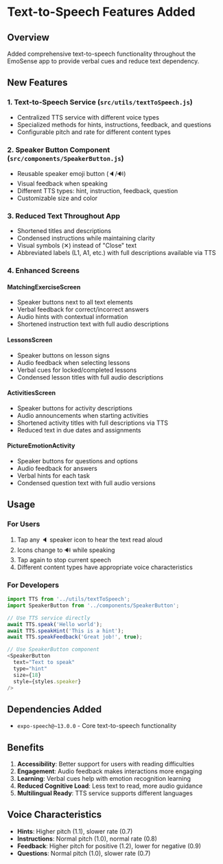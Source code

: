 # Text-to-Speech Features Added

## Overview
Added comprehensive text-to-speech functionality throughout the EmoSense app to provide verbal cues and reduce text dependency.

## New Features

### 1. Text-to-Speech Service (`src/utils/textToSpeech.js`)
- Centralized TTS service with different voice types
- Specialized methods for hints, instructions, feedback, and questions
- Configurable pitch and rate for different content types

### 2. Speaker Button Component (`src/components/SpeakerButton.js`)
- Reusable speaker emoji button (🔈/🔊)
- Visual feedback when speaking
- Different TTS types: hint, instruction, feedback, question
- Customizable size and color

### 3. Reduced Text Throughout App
- Shortened titles and descriptions
- Condensed instructions while maintaining clarity
- Visual symbols (✕) instead of "Close" text
- Abbreviated labels (L1, A1, etc.) with full descriptions available via TTS

### 4. Enhanced Screens

#### MatchingExerciseScreen
- Speaker buttons next to all text elements
- Verbal feedback for correct/incorrect answers
- Audio hints with contextual information
- Shortened instruction text with full audio descriptions

#### LessonsScreen
- Speaker buttons on lesson signs
- Audio feedback when selecting lessons
- Verbal cues for locked/completed lessons
- Condensed lesson titles with full audio descriptions

#### ActivitiesScreen
- Speaker buttons for activity descriptions
- Audio announcements when starting activities
- Shortened activity titles with full descriptions via TTS
- Reduced text in due dates and assignments

#### PictureEmotionActivity
- Speaker buttons for questions and options
- Audio feedback for answers
- Verbal hints for each task
- Condensed question text with full audio versions

## Usage

### For Users
1. Tap any 🔈 speaker icon to hear the text read aloud
2. Icons change to 🔊 while speaking
3. Tap again to stop current speech
4. Different content types have appropriate voice characteristics

### For Developers
```javascript
import TTS from '../utils/textToSpeech';
import SpeakerButton from '../components/SpeakerButton';

// Use TTS service directly
await TTS.speak('Hello world');
await TTS.speakHint('This is a hint');
await TTS.speakFeedback('Great job!', true);

// Use SpeakerButton component
<SpeakerButton 
  text="Text to speak" 
  type="hint" 
  size={18} 
  style={styles.speaker}
/>
```

## Dependencies Added
- `expo-speech@~13.0.0` - Core text-to-speech functionality

## Benefits
1. **Accessibility**: Better support for users with reading difficulties
2. **Engagement**: Audio feedback makes interactions more engaging
3. **Learning**: Verbal cues help with emotion recognition learning
4. **Reduced Cognitive Load**: Less text to read, more audio guidance
5. **Multilingual Ready**: TTS service supports different languages

## Voice Characteristics
- **Hints**: Higher pitch (1.1), slower rate (0.7)
- **Instructions**: Normal pitch (1.0), normal rate (0.8)
- **Feedback**: Higher pitch for positive (1.2), lower for negative (0.9)
- **Questions**: Normal pitch (1.0), slower rate (0.7)